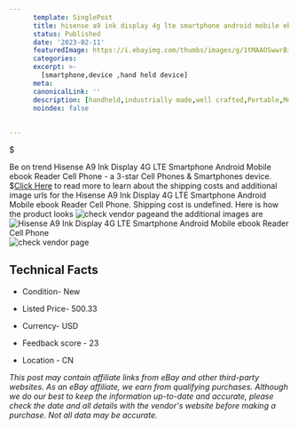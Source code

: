 ```yaml
---
      template: SinglePost
      title: hisense a9 ink display 4g lte smartphone android mobile ebook reader cell phone
      status: Published
      date: '2023-02-11'
      featuredImage: https://i.ebayimg.com/thumbs/images/g/1tMAAOSwwrBir9KX/s-l225.jpg
      categories: 
      excerpt: >-
        [smartphone,device ,hand held device]
      meta:
      canonicalLink: ''
      description: [handheld,industrially made,well crafted,Portable,Mobile,Compact,Convenient,Lightweight,Maneuverable,Man-portable,Miniature,Carriable,Hand-held,Light,Holdable,Transportable,Mobile device,Pocket-sized,On-the-go,Wireless,Cordless,Compact size,Convenient size, smartphone,device ,hand held device]
      noindex: false
      
        
---
```

$

Be on trend Hisense A9 Ink Display 4G LTE Smartphone Android Mobile ebook Reader Cell Phone - a 3-star Cell Phones & Smartphones device.
$[Click Here](https://www.ebay.com/itm/175327369469?hash=item28d25358fd%3Ag%3A1tMAAOSwwrBir9KX&mkevt=1&mkcid=1&mkrid=711-53200-19255-0&campid=%253CePNCampaignId%253E&customid=%253CreferenceId%253E&toolid=10049) to read more to learn about the shipping costs and additional image urls for the Hisense A9 Ink Display 4G LTE Smartphone Android Mobile ebook Reader Cell Phone. Shipping cost is undefined. Here is how the product looks ![check vendor page](https://i.ebayimg.com/thumbs/images/g/1tMAAOSwwrBir9KX/s-l225.jpg)and the additional images are![Hisense A9 Ink Display 4G LTE Smartphone Android Mobile ebook Reader Cell Phone](https://i.ebayimg.com/images/g/1tMAAOSwwrBir9KX/s-l960.jpg)![check vendor page](https://origin-galleryplus.ebayimg.com/ws/web/175327369469_2_0_1/225x225.jpg,https://origin-galleryplus.ebayimg.com/ws/web/175327369469_3_0_1/225x225.jpg,https://origin-galleryplus.ebayimg.com/ws/web/175327369469_4_0_1/225x225.jpg,https://origin-galleryplus.ebayimg.com/ws/web/175327369469_5_0_1/225x225.jpg,https://origin-galleryplus.ebayimg.com/ws/web/175327369469_6_0_1/225x225.jpg,https://origin-galleryplus.ebayimg.com/ws/web/175327369469_7_0_1/225x225.jpg,https://origin-galleryplus.ebayimg.com/ws/web/175327369469_8_0_1/225x225.jpg,https://origin-galleryplus.ebayimg.com/ws/web/175327369469_9_0_1/225x225.jpg,https://origin-galleryplus.ebayimg.com/ws/web/175327369469_10_0_1/225x225.jpg,https://origin-galleryplus.ebayimg.com/ws/web/175327369469_11_0_1/225x225.jpg,https://origin-galleryplus.ebayimg.com/ws/web/175327369469_12_0_1/225x225.jpg)



 ## Technical Facts 



     
      

 - Condition- New 


      

 - Listed Price- 500.33 


      

 - Currency- USD 


      

 - Feedback score - 23 


      

 - Location - CN 


      
      

 *_This post may contain affiliate links from eBay and other third-party websites. As an eBay affiliate, we earn from qualifying purchases. Although we do our best to keep the information up-to-date and accurate, please check the date and all details with the vendor's website before making a purchase. Not all data may be accurate._*






